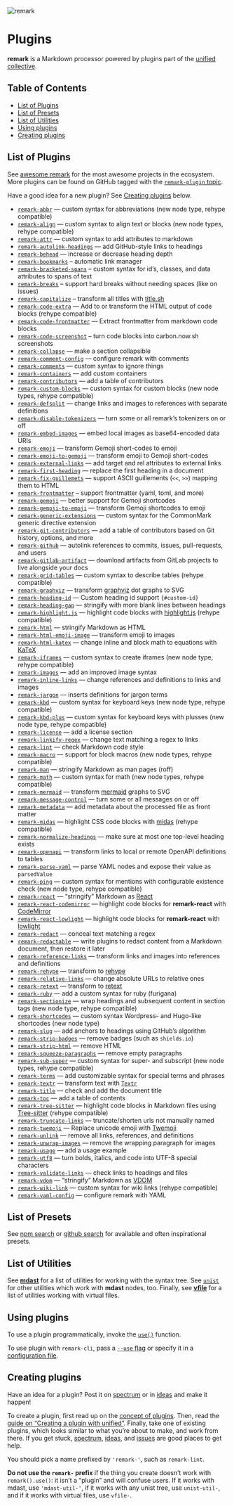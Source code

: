 ![remark][logo]

# Plugins

**remark** is a Markdown processor powered by plugins part of the [unified][]
[collective][].

## Table of Contents

- [List of Plugins](#list-of-plugins)
- [List of Presets](#list-of-presets)
- [List of Utilities](#list-of-utilities)
- [Using plugins](#using-plugins)
- [Creating plugins](#creating-plugins)

## List of Plugins

See [awesome remark][awesome] for the most awesome projects in the ecosystem.
More plugins can be found on GitHub tagged with the [`remark-plugin`
topic][topic].

Have a good idea for a new plugin? See [Creating plugins][create] below.

- [`remark-abbr`](https://github.com/zestedesavoir/zmarkdown/tree/master/packages/remark-abbr#readme)
  — custom syntax for abbreviations (new node type, rehype compatible)
- [`remark-align`](https://github.com/zestedesavoir/zmarkdown/tree/master/packages/remark-align#readme)
  — custom syntax to align text or blocks (new node types, rehype compatible)
- [`remark-attr`](https://github.com/arobase-che/remark-attr) — custom syntax to
  add attributes to markdown
- [`remark-autolink-headings`](https://github.com/remarkjs/remark-autolink-headings)
  — add GitHub-style links to headings
- [`remark-behead`](https://github.com/mrzmmr/remark-behead) — increase or
  decrease heading depth
- [`remark-bookmarks`](https://github.com/remarkjs/remark-bookmarks) – automatic
  link manager
- [`remark-bracketed-spans`](https://github.com/sethvincent/remark-bracketed-spans)
  – custom syntax for id’s, classes, and data attributes to spans of text
- [`remark-breaks`](https://github.com/remarkjs/remark-breaks) – support hard
  breaks without needing spaces (like on issues)
- [`remark-capitalize`](https://github.com/zeit/remark-capitalize) – transform
  all titles with [title.sh](https://github.com/zeit/title)
- [`remark-code-extra`](https://github.com/samlanning/remark-code-extra) — Add
  to or transform the HTML output of code blocks (rehype compatible)
- [`remark-code-frontmatter`](https://github.com/samlanning/remark-code-frontmatter)
  — Extract frontmatter from markdown code blocks
- [`remark-code-screenshot`](https://github.com/Swizec/remark-code-screenshot) –
  turn code blocks into carbon.now.sh screenshots
- [`remark-collapse`](https://github.com/Rokt33r/remark-collapse) — make a
  section collapsible
- [`remark-comment-config`](https://github.com/remarkjs/remark-comment-config) —
  configure remark with comments
- [`remark-comments`](https://github.com/zestedesavoir/zmarkdown/tree/master/packages/remark-comments#readme)
  — custom syntax to ignore things
- [`remark-containers`](https://github.com/Nevenall/remark-containers) — add
  custom containers
- [`remark-contributors`](https://github.com/remarkjs/remark-contributors) — add
  a table of contributors
- [`remark-custom-blocks`](https://github.com/zestedesavoir/zmarkdown/tree/master/packages/remark-custom-blocks#readme)
  — custom syntax for custom blocks (new node types, rehype compatible)
- [`remark-defsplit`](https://github.com/remarkjs/remark-defsplit) — change
  links and images to references with separate definitions
- [`remark-disable-tokenizers`](https://github.com/zestedesavoir/zmarkdown/tree/master/packages/remark-disable-tokenizers#readme)
  — turn some or all remark’s tokenizers on or off
- [`remark-embed-images`](https://github.com/remarkjs/remark-embed-images) —
  embed local images as base64-encoded data URIs
- [`remark-emoji`](https://github.com/rhysd/remark-emoji) — transform Gemoji
  short-codes to emoji
- [`remark-emoji-to-gemoji`](https://github.com/jackycute/remark-emoji-to-gemoji)
  — transform emoji to Gemoji short-codes
- [`remark-external-links`](https://github.com/remarkjs/remark-external-links) —
  add target and rel attributes to external links
- [`remark-first-heading`](https://github.com/laat/remark-first-heading) —
  replace the first heading in a document
- [`remark-fix-guillemets`](https://github.com/zestedesavoir/zmarkdown/tree/master/packages/remark-fix-guillemets#readme)
  — support ASCII guillements (`<<`, `>>`) mapping them to HTML
- [`remark-frontmatter`](https://github.com/remarkjs/remark-frontmatter) –
  support frontmatter (yaml, toml, and more)
- [`remark-gemoji`](https://github.com/remarkjs/remark-gemoji) — better support
  for Gemoji shortcodes
- [`remark-gemoji-to-emoji`](https://github.com/jackycute/remark-gemoji-to-emoji)
  — transform Gemoji shortcodes to emoji
- [`remark-generic-extensions`](https://github.com/medfreeman/remark-generic-extensions)
  — custom syntax for the CommonMark generic directive extension
- [`remark-git-contributors`](https://github.com/remarkjs/remark-git-contributors)
  — add a table of contributors based on Git history, options, and more
- [`remark-github`](https://github.com/remarkjs/remark-github) — autolink
  references to commits, issues, pull-requests, and users
- [`remark-gitlab-artifact`](https://github.com/temando/remark-gitlab-artifact)
  — download artifacts from GitLab projects to live alongside your docs
- [`remark-grid-tables`](https://github.com/zestedesavoir/zmarkdown/tree/master/packages/remark-grid-tables#readme)
  — custom syntax to describe tables (rehype compatible)
- [`remark-graphviz`](https://github.com/temando/remark-graphviz) — transform
  [graphviz](https://www.graphviz.org) dot graphs to SVG
- [`remark-heading-id`](https://github.com/imcuttle/remark-heading-id) — Custom
  heading id support `{#custom-id}`
- [`remark-heading-gap`](https://github.com/remarkjs/remark-heading-gap) —
  stringify with more blank lines between headings
- [`remark-highlight.js`](https://github.com/remarkjs/remark-highlight.js) —
  highlight code blocks with
  [highlight.js](https://github.com/isagalaev/highlight.js) (rehype compatible)
- [`remark-html`](https://github.com/remarkjs/remark-html) — stringify Markdown
  as HTML
- [`remark-html-emoji-image`](https://github.com/jackycute/remark-html-emoji-image)
  — transform emoji to images
- [`remark-html-katex`](https://github.com/Rokt33r/remark-math/tree/master/packages/remark-html-katex#readme)
  — change inline and block math to equations with
  [KaTeX](https://github.com/Khan/KaTeX)
- [`remark-iframes`](https://github.com/zestedesavoir/zmarkdown/tree/master/packages/remark-iframes#readme)
  — custom syntax to create iframes (new node type, rehype compatible)
- [`remark-images`](https://github.com/remarkjs/remark-images) — add an improved
  image syntax
- [`remark-inline-links`](https://github.com/remarkjs/remark-inline-links) —
  change references and definitions to links and images
- [`remark-jargon`](https://github.com/freesewing/freesewing/tree/develop/packages/remark-jargon)
  — inserts definitions for jargon terms
- [`remark-kbd`](https://github.com/zestedesavoir/zmarkdown/tree/master/packages/remark-kbd#readme)
  — custom syntax for keyboard keys (new node type, rehype compatible)
- [`remark-kbd-plus`](https://github.com/twardoch/remark-kbd-plus) — custom
  syntax for keyboard keys with plusses (new node type, rehype compatible)
- [`remark-license`](https://github.com/remarkjs/remark-license) — add a license
  section
- [`remark-linkify-regex`](https://gitlab.com/staltz/remark-linkify-regex) —
  change text matching a regex to links
- [`remark-lint`](https://github.com/remarkjs/remark-lint) — check Markdown code
  style
- [`remark-macro`](https://github.com/dimerapp/remark-macro) — support for block
  macros (new node types, rehype compatible)
- [`remark-man`](https://github.com/remarkjs/remark-man) — stringify Markdown as
  man pages (roff)
- [`remark-math`](https://github.com/Rokt33r/remark-math) — custom syntax for
  math (new node types, rehype compatible)
- [`remark-mermaid`](https://github.com/temando/remark-mermaid) — transform
  [mermaid](https://mermaidjs.github.io/) graphs to SVG
- [`remark-message-control`](https://github.com/remarkjs/remark-message-control)
  — turn some or all messages on or off
- [`remark-metadata`](https://github.com/temando/remark-metadata) — add metadata
  about the processed file as front matter
- [`remark-midas`](https://github.com/remarkjs/remark-midas) — highlight CSS
  code blocks with [midas](https://github.com/ben-eb/midas) (rehype compatible)
- [`remark-normalize-headings`](https://github.com/remarkjs/remark-normalize-headings)
  — make sure at most one top-level heading exists
- [`remark-openapi`](https://github.com/temando/remark-openapi) — transform
  links to local or remote OpenAPI definitions to tables
- [`remark-parse-yaml`](https://github.com/landakram/remark-parse-yaml) — parse
  YAML nodes and expose their value as `parsedValue`
- [`remark-ping`](https://github.com/zestedesavoir/zmarkdown/tree/master/packages/remark-ping#readme)
  — custom syntax for mentions with configurable existence check (new node type,
  rehype compatible)
- [`remark-react`](https://github.com/remarkjs/remark-react) — “stringify”
  Markdown as [React](https://github.com/facebook/react)
- [`remark-react-codemirror`](https://github.com/craftzdog/remark-react-codemirror)
  — highlight code blocks for **remark-react** with
  [CodeMirror](https://codemirror.net)
- [`remark-react-lowlight`](https://github.com/inlinestyle/remark-react-lowlight)
  — highlight code blocks for **remark-react** with
  [lowlight](https://github.com/wooorm/lowlight)
- [`remark-redact`](https://github.com/seafoam6/remark-redact) — conceal text
  matching a regex
- [`remark-redactable`](https://github.com/code-dot-org/remark-redactable) —
  write plugins to redact content from a Markdown document, then restore it
  later
- [`remark-reference-links`](https://github.com/remarkjs/remark-reference-links)
  — transform links and images into references and definitions
- [`remark-rehype`](https://github.com/remarkjs/remark-rehype) — transform to
  [rehype](https://github.com/rehypejs/rehype)
- [`remark-relative-links`](https://github.com/zslabs/remark-relative-links) —
  change absolute URLs to relative ones
- [`remark-retext`](https://github.com/remarkjs/remark-retext) — transform to
  [retext](https://github.com/retextjs/retext)
- [`remark-ruby`](https://github.com/laysent/remark-ruby) — add a custom syntax
  for ruby (furigana)
- [`remark-sectionize`](https://github.com/jake-low/remark-sectionize) — wrap
  headings and subsequent content in section tags (new node type, rehype
  compatible)
- [`remark-shortcodes`](https://github.com/djm/remark-shortcodes) — custom
  syntax Wordpress- and Hugo-like shortcodes (new node type)
- [`remark-slug`](https://github.com/remarkjs/remark-slug) — add anchors to
  headings using GitHub’s algorithm
- [`remark-strip-badges`](https://github.com/remarkjs/remark-strip-badges) —
  remove badges (such as `shields.io`)
- [`remark-strip-html`](https://github.com/craftzdog/remark-strip-html) — remove
  HTML
- [`remark-squeeze-paragraphs`](https://github.com/remarkjs/remark-squeeze-paragraphs)
  — remove empty paragraphs
- [`remark-sub-super`](https://github.com/zestedesavoir/zmarkdown/tree/master/packages/remark-sub-super)
  — custom syntax for super- and subscript (new node types, rehype compatible)
- [`remark-terms`](https://github.com/Nevenall/remark-terms) — add customizable
  syntax for special terms and phrases
- [`remark-textr`](https://github.com/remarkjs/remark-textr) — transform text
  with [`Textr`](https://github.com/shuvalov-anton/textr)
- [`remark-title`](https://github.com/RichardLitt/remark-title) — check and add
  the document title
- [`remark-toc`](https://github.com/remarkjs/remark-toc) — add a table of
  contents
- [`remark-tree-sitter`](https://github.com/samlanning/remark-tree-sitter) —
  highlight code blocks in Markdown files using
  [Tree-sitter](https://tree-sitter.github.io/tree-sitter/) (rehype compatible)
- [`remark-truncate-links`](https://github.com/GaiAma/Coding4GaiAma/tree/master/packages/remark-truncate-links)
  — truncate/shorten urls not manually named
- [`remark-twemoji`](https://github.com/madiodio/remark-twemoji) — Replace
  unicode emoji with [Twemoji](https://github.com/twitter/twemoji)
- [`remark-unlink`](https://github.com/remarkjs/remark-unlink) — remove all
  links, references, and definitions
- [`remark-unwrap-images`](https://github.com/remarkjs/remark-unwrap-images) —
  remove the wrapping paragraph for images
- [`remark-usage`](https://github.com/remarkjs/remark-usage) — add a usage
  example
- [`remark-utf8`](https://github.com/Swizec/remark-utf8) — turn bolds, italics,
  and code into UTF-8 special characters
- [`remark-validate-links`](https://github.com/remarkjs/remark-validate-links) —
  check links to headings and files
- [`remark-vdom`](https://github.com/remarkjs/remark-vdom) — “stringify”
  Markdown as [VDOM](https://github.com/Matt-Esch/virtual-dom/)
- [`remark-wiki-link`](https://github.com/landakram/remark-wiki-link) — custom
  syntax for wiki links (rehype compatible)
- [`remark-yaml-config`](https://github.com/remarkjs/remark-yaml-config) —
  configure remark with YAML

## List of Presets

See [npm search][npm-preset-search] or [github search][github-preset-search] for
available and often inspirational presets.

## List of Utilities

See [**mdast**][mdast-util] for a list of utilities for working with the syntax
tree. See [`unist`][unist-util] for other utilities which work with **mdast**
nodes, too. Finally, see [**vfile**][vfile-util] for a list of utilities working
with virtual files.

## Using plugins

To use a plugin programmatically, invoke the [`use()`][unified-use] function.

To use plugin with `remark-cli`, pass a [`--use` flag][unified-args-use] or
specify it in a [configuration file][config-file-use].

## Creating plugins

Have an idea for a plugin? Post it on [spectrum][] or in [ideas][] and make it
happen!

To create a plugin, first read up on the [concept of plugins][unified-plugins].
Then, read the [guide on “Creating a plugin with unified”][guide]. Finally, take
one of existing plugins, which looks similar to what you’re about to make, and
work from there. If you get stuck, [spectrum][], [ideas][], and [issues][] are
good places to get help.

You should pick a name prefixed by `'remark-'`, such as `remark-lint`.

**Do not use the `remark-` prefix** if the thing you create doesn’t work with
`remark().use()`: it isn’t a “plugin” and will confuse users. If it works with
mdast, use `'mdast-util-'`, if it works with any unist tree, use `unist-util-`,
and if it works with virtual files, use `vfile-`.

<!--Definitions:-->

[logo]:
  https://raw.githubusercontent.com/remarkjs/remark/4f6b3d7/logo.svg?sanitize=true
[mdast-util]: https://github.com/syntax-tree/mdast#list-of-utilities
[unist-util]: https://github.com/syntax-tree/unist#unist-utilities
[vfile-util]: https://github.com/vfile/vfile#utilities
[unified-use]: https://github.com/unifiedjs/unified#processoruseplugin-options
[unified-args-use]: https://github.com/unifiedjs/unified-args#--use-plugin
[config-file-use]:
  https://github.com/unifiedjs/unified-engine/blob/master/doc/configure.md#plugins
[unified-plugins]: https://github.com/unifiedjs/unified#plugin
[issues]: https://github.com/remarkjs/remark/issues
[spectrum]: https://spectrum.chat/unified/remark
[guide]: https://unifiedjs.com/learn/guide/create-a-plugin/
[npm-preset-search]: https://www.npmjs.com/search?q=remark-preset
[github-preset-search]: https://github.com/topics/remark-preset
[awesome]: https://github.com/remarkjs/awesome
[ideas]: https://github.com/remarkjs/ideas
[topic]: https://github.com/topics/remark-plugin
[unified]: https://github.com/unifiedjs/unified
[collective]: https://opencollective.com/unified
[create]: #creating-plugins
